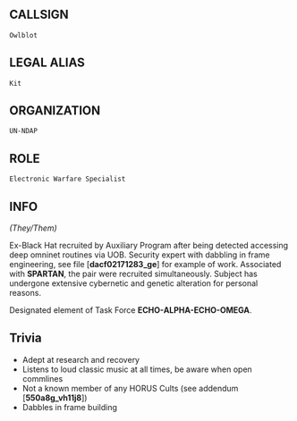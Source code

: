 ## CALLSIGN

	Owlblot

## LEGAL ALIAS

	Kit

## ORGANIZATION

	UN-NDAP

## ROLE

	Electronic Warfare Specialist

## INFO

*(They/Them)*

Ex-Black Hat recruited by Auxiliary Program after being detected accessing deep omninet routines via UOB.  Security expert with dabbling in frame engineering, see file [**dacf02171283_ge**] for example of work.  Associated with **SPARTAN**, the pair were recruited simultaneously.  Subject has undergone extensive cybernetic and genetic alteration for personal reasons.

Designated element of Task Force **ECHO-ALPHA-ECHO-OMEGA**.

## Trivia

- Adept at research and recovery
- Listens to loud classic music at all times, be aware when open commlines
- Not a known member of any HORUS Cults (see addendum [**550a8g_vh11j8**])
- Dabbles in frame building